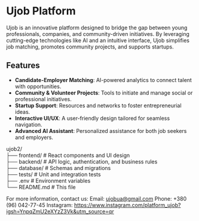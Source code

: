 # Ujob Platform  

Ujob is an innovative platform designed to bridge the gap between young professionals, companies, and community-driven initiatives. By leveraging cutting-edge technologies like AI and an intuitive interface, Ujob simplifies job matching, promotes community projects, and supports startups.  

## Features  
- **Candidate-Employer Matching**: AI-powered analytics to connect talent with opportunities.  
- **Community & Volunteer Projects**: Tools to initiate and manage social or professional initiatives.  
- **Startup Support**: Resources and networks to foster entrepreneurial ideas.  
- **Interactive UI/UX**: A user-friendly design tailored for seamless navigation.  
- **Advanced AI Assistant**: Personalized assistance for both job seekers and employers.  

ujob2/  
├── frontend/          # React components and UI design  
├── backend/           # API logic, authentication, and business rules  
├── database/          # Schemas and migrations  
├── tests/             # Unit and integration tests  
├── .env               # Environment variables  
└── README.md          # This file  

For more information, contact us:
Email: ujobua@gmail.com
Phone: +380 (96) 042-77-45
Instagram: https://www.instagram.com/platform_ujob?igsh=YnpqZmU2eXYzZ3Vk&utm_source=qr
